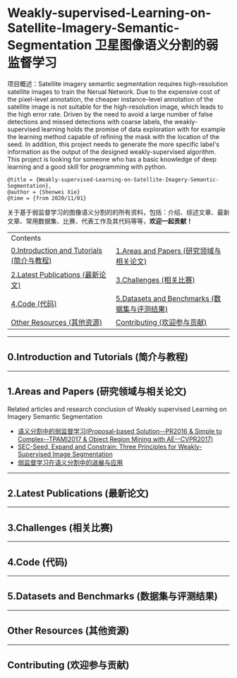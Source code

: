 # Weakly-supervised-Learning-on-Satellite-Imagery-Semantic-Segmentation 卫星图像语义分割的弱监督学习
项目概述：Satellite imagery semantic segmentation requires high-resolution satellite images to train the Nerual Network. Due to the expensive cost of the pixel-level annotation, the cheaper instance-level annotation of the satellite image is not suitable for the high-resolution image, which leads to the high error rate. Driven by the need to avoid a large number of false detections and missed detections with coarse labels, the weakly-supervised learning holds the promise of data exploration with for example the learning method capable of refining the mask with the location of the seed. In addition, this project needs to generate the more specific label's information as the output of the designed weakly-supervised algorithm. This project is looking for someone who has a basic knowledge of deep learning and a good skill for programming with python.
```
@title = {Weakly-supervised-Learning-on-Satellite-Imagery-Semantic-Segmentation},  
@author = {Shenwei Xie}
@time = {from 2020/11/01}
```
关于基于弱监督学习的图像语义分割的的所有资料，包括：介绍、综述文章、最新文章、常用数据集、比赛、代表工作及其代码等等，**欢迎一起贡献！**

<table>
    <tr>
        <td>Contents</td>
    </tr>
    <tr>
        <td><a href="#0introduction-and-tutorials-简介与教程">0.Introduction and Tutorials (简介与教程)</a></td>
        <td><a href="#1areas-and-papers-研究领域与相关论文">1.Areas and Papers (研究领域与相关论文)</a></td>
    </tr>
    <tr>
        <td><a href="#2latest-publications-最新论文">2.Latest Publications (最新论文)</a></td>
        <td><a href="#3challenges-相关比赛">3.Challenges (相关比赛)</a></td>
    </tr>
    <tr>
        <td><a href="#4code-代码">4.Code (代码)</a></td>
        <td><a href="#5datasets-and-benchmarks-数据集与评测结果">5.Datasets and Benchmarks (数据集与评测结果)</a></td>
    </tr>
    <tr>
        <td><a href="#other-resources-其他资源">Other Resources (其他资源)</a></td>
        <td><a href="#contributing-欢迎参与贡献">Contributing (欢迎参与贡献)</a></td>
    </tr>
</table>

- - -

## 0.Introduction and Tutorials (简介与教程)

- - -

## 1.Areas and Papers (研究领域与相关论文)

Related articles and research conclusion of Weakly supervised Learning on Imagery Semantic Segmentation

- [语义分割中的弱监督学习(Proposal-based Solution--PR2016 & Simple to Complex--TPAMI2017 & Object Region Mining with AE--CVPR2017)](https://mp.weixin.qq.com/s/Amr34SdrPZho1GQpFS7WBA)
- [SEC-Seed, Expand and Constrain: Three Principles for Weakly-Supervised Image Segmentation](https://baijiahao.baidu.com/s?id=1618210995247519257&wfr=spider&for=pc)
- [弱监督学习在语义分割中的进展与应用](https://www.zhihu.com/question/53263115)

- - -

## 2.Latest Publications (最新论文)

- - -

## 3.Challenges (相关比赛)

- - -

## 4.Code (代码)

- - -

## 5.Datasets and Benchmarks (数据集与评测结果)

- - -

## Other Resources (其他资源)

- - -

## Contributing (欢迎参与贡献)
